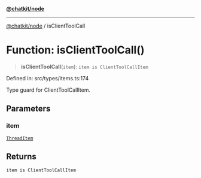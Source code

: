 [**@chatkit/node**](../README.md)

***

[@chatkit/node](../README.md) / isClientToolCall

# Function: isClientToolCall()

> **isClientToolCall**(`item`): `item is ClientToolCallItem`

Defined in: src/types/items.ts:174

Type guard for ClientToolCallItem.

## Parameters

### item

[`ThreadItem`](../type-aliases/ThreadItem.md)

## Returns

`item is ClientToolCallItem`
